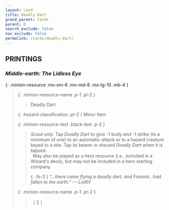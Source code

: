 ```yaml
---
layout: card
title: Deadly Dart
grand_parent: Cards
parent: D
search_exclude: false
nav_exclude: false
permalink: /cards/deadly-dart/
---
```


## PRINTINGS


### _Middle-earth: The Lidless Eye_

{: .minion-resource .mx-sm-6 .mx-md-8 .mx-lg-10 .mb-4 }
> {: .minion-resource-name .p-1 .pl-2 }
> > <div class="hazard-mp"></div>
> > <div class="card-name">Deadly Dart</div>
>
> {: .hazard-classification .pr-2 }
> Minor Item
>
> {: .minion-resource-text .black-text .p-2 }
> > _Scout only._ Tap _Deadly Dart_ to give -1 body and -1 strike (to a minimum of one) to an automatic-attack or to a hazard creature keyed to a site. Tap its bearer or discard _Deadly Dart_ when it is tapped. <br>&ensp;May also be played as a hero resource (i.e., included in a Wizard's deck), but may not be included in a hero starting company. 
> > 
> > {: .fs-3 } 
> > _“...there came flying a deadly dart, and Faramir...had fallen to the earth."_ _---&#65279;LotRV_ 
> 
> {: .minion-resource-name .p-1 .pr-2 }
> > <div class="card-shield"></div>
> > <div class="card-corruption-white">〔 2 〕</div>
